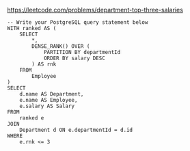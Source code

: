 https://leetcode.com/problems/department-top-three-salaries

```postgresql
-- Write your PostgreSQL query statement below
WITH ranked AS (
    SELECT
        *,
        DENSE_RANK() OVER (
            PARTITION BY departmentId
            ORDER BY salary DESC
        ) AS rnk
    FROM
        Employee
)
SELECT
    d.name AS Department,
    e.name AS Employee,
    e.salary AS Salary
FROM
    ranked e
JOIN
    Department d ON e.departmentId = d.id
WHERE
    e.rnk <= 3
```